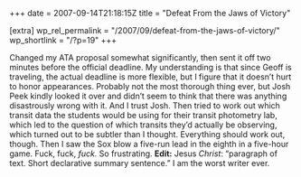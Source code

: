 +++
date = 2007-09-14T21:18:15Z
title = "Defeat From the Jaws of Victory"

[extra]
wp_rel_permalink = "/2007/09/defeat-from-the-jaws-of-victory/"
wp_shortlink = "/?p=19"
+++

Changed my ATA proposal somewhat significantly, then sent it off two minutes
before the official deadline. My understanding is that since Geoff is
traveling, the actual deadline is more flexible, but I figure that it doesn’t
hurt to honor appearances. Probably not the most thorough thing ever, but Josh
Peek kindly looked it over and didn’t seem to think that there was anything
disastrously wrong with it. And I trust Josh.  Then tried to work out which
transit data the students would be using for their transit photometry lab,
which led to the question of which transits they’d actually be observing,
which turned out to be subtler than I thought. Everything should work out,
though.  Then I saw the Sox blow a five-run lead in the eighth in a five-hour
game. Fuck, fuck, _fuck._ So frustrating.  **Edit:** Jesus _Christ_:
“paragraph of text. Short declarative summary sentence.” I am the worst writer
ever.
